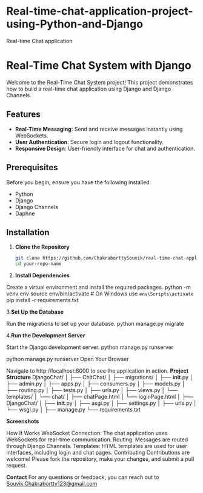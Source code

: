 # Real-time-chat-application-project-using-Python-and-Django
Real-time Chat application
# Real-Time Chat System with Django

Welcome to the Real-Time Chat System project! This project demonstrates how to build a real-time chat application using Django and Django Channels.

## Features

- **Real-Time Messaging**: Send and receive messages instantly using WebSockets.
- **User Authentication**: Secure login and logout functionality.
- **Responsive Design**: User-friendly interface for chat and authentication.

## Prerequisites

Before you begin, ensure you have the following installed:

- Python
- Django
- Django Channels
- Daphne

## Installation

1. **Clone the Repository**

   ```bash
   git clone https://github.com/ChakraborttySouvik/real-time-chat-application-project-using-Python-and-Django
   cd your-repo-name
2. **Install Dependencies**

Create a virtual environment and install the required packages.
python -m venv env
source env/bin/activate  # On Windows use `env\Scripts\activate`
pip install -r requirements.txt


3.**Set Up the Database**

Run the migrations to set up your database.
python manage.py migrate

4.**Run the Development Server**

Start the Django development server.
python manage.py runserver

python manage.py runserver
Open Your Browser


Navigate to http://localhost:8000 to see the application in action.
**Project Structure**
DjangoChat/
│
├── ChitChat/
│   ├── migrations/
│   ├── __init__.py
│   ├── admin.py
│   ├── apps.py
│   ├── consumers.py
│   ├── models.py
│   ├── routing.py
│   ├── tests.py
│   ├── urls.py
│   ├── views.py
│   └── templates/
│       └── chat/
│           ├── chatPage.html
│           └── loginPage.html
│
├── DjangoChat/
│   ├── __init__.py
│   ├── asgi.py
│   ├── settings.py
│   ├── urls.py
│   └── wsgi.py
│
├── manage.py
└── requirements.txt

**Screenshots**



How It Works
WebSocket Connection: The chat application uses WebSockets for real-time communication.
Routing: Messages are routed through Django Channels.
Templates: HTML templates are used for user interfaces, including login and chat pages.
Contributing
Contributions are welcome! Please fork the repository, make your changes, and submit a pull request.

**Contact**
For any questions or feedback, you can reach out to Souvik.Chakrabortty123@gmail.com
